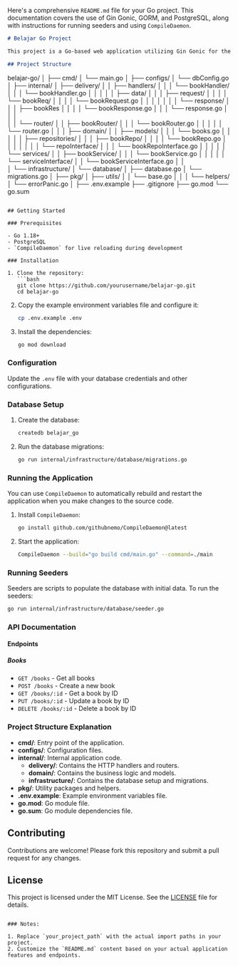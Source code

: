 Here's a comprehensive `README.md` file for your Go project. This documentation covers the use of Gin Gonic, GORM, and PostgreSQL, along with instructions for running seeders and using `CompileDaemon`.

```markdown
# Belajar Go Project

This project is a Go-based web application utilizing Gin Gonic for the web framework, GORM for ORM, and PostgreSQL as the database. It includes features such as user and role management with JWT-based authentication and more.

## Project Structure

```
belajar-go/
│
├── cmd/
│     └── main.go
│
├── configs/
│     └── dbConfig.go
│
├── internal/
│     ├── delivery/
│     │     ├── handlers/
│     │     │     └── bookHandler/
│     │     │               └── bookHandler.go
│     │     │
│     │     ├── data/
│     │     │     ├── request/
│     │     │     │     └── bookReq/
│     │     │     │          └── bookRequest.go
│     │     │     │
│     │     │     └── response/
│     │     │          ├── bookRes
│     │     │          │     └── bookResponse.go
│     │     │          └── response.go
│     │     │     
│     │     └── router/ 
│     │           ├── bookRouter/
│     │           │          └── bookRouter.go
│     │           │
│     │           └── router.go
│     │
│     ├── domain/
│     │     ├── models/
│     │     │     └── books.go
│     │     │
│     │     ├── repositories/
│     │     │     ├── bookRepo/
│     │     │     │      └── bookRepo.go
│     │     │     │
│     │     │     └── repoInterface/
│     │     │            └── bookRepoInterface.go
│     │     │
│     │     └── services/
│     │           ├── bookService/
│     │           │      └── bookService.go
│     │           │
│     │           └── serviceInterface/
│     │                  └── bookServiceInterface.go
│     │         
│     └── infrastructure/
│           └── database/
│                  ├── database.go
│                  └── migrations.go
│
├── pkg/
│     ├── utils/
│     │     └── base.go
│     │
│     └── helpers/
│           └── errorPanic.go
│
├── .env.example
├── .gitignore
├── go.mod
└── go.sum
```

## Getting Started

### Prerequisites

- Go 1.18+
- PostgreSQL
- `CompileDaemon` for live reloading during development

### Installation

1. Clone the repository:
   ```bash
   git clone https://github.com/yourusername/belajar-go.git
   cd belajar-go
   ```

2. Copy the example environment variables file and configure it:
   ```bash
   cp .env.example .env
   ```

3. Install the dependencies:
   ```bash
   go mod download
   ```

### Configuration

Update the `.env` file with your database credentials and other configurations.

### Database Setup

1. Create the database:
   ```bash
   createdb belajar_go
   ```

2. Run the database migrations:
   ```bash
   go run internal/infrastructure/database/migrations.go
   ```

### Running the Application

You can use `CompileDaemon` to automatically rebuild and restart the application when you make changes to the source code.

1. Install `CompileDaemon`:
   ```bash
   go install github.com/githubnemo/CompileDaemon@latest
   ```

2. Start the application:
   ```bash
   CompileDaemon --build="go build cmd/main.go" --command=./main
   ```

### Running Seeders

Seeders are scripts to populate the database with initial data. To run the seeders:

```bash
go run internal/infrastructure/database/seeder.go
```

### API Documentation

#### Endpoints

##### Books

- `GET /books` - Get all books
- `POST /books` - Create a new book
- `GET /books/:id` - Get a book by ID
- `PUT /books/:id` - Update a book by ID
- `DELETE /books/:id` - Delete a book by ID

### Project Structure Explanation

- **cmd/**: Entry point of the application.
- **configs/**: Configuration files.
- **internal/**: Internal application code.
  - **delivery/**: Contains the HTTP handlers and routers.
  - **domain/**: Contains the business logic and models.
  - **infrastructure/**: Contains the database setup and migrations.
- **pkg/**: Utility packages and helpers.
- **.env.example**: Example environment variables file.
- **go.mod**: Go module file.
- **go.sum**: Go module dependencies file.

## Contributing

Contributions are welcome! Please fork this repository and submit a pull request for any changes.

## License

This project is licensed under the MIT License. See the [LICENSE](LICENSE) file for details.
```

### Notes:

1. Replace `your_project_path` with the actual import paths in your project.
2. Customize the `README.md` content based on your actual application features and endpoints.